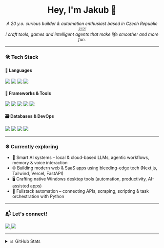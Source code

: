 <h1 align="center">Hey, I'm Jakub 👋</h1>
<p align="center">
  <i>A 20 y.o. curious builder & automation enthusiast based in Czech Republic 🇨🇿</i><br>
  <i>I craft tools, games and intelligent agents that make life smoother and more fun.</i>
</p>

---

### 🛠️ Tech Stack

#### 🧠 Languages  
<p>
  <img src="https://img.shields.io/badge/-Python-3776AB?logo=python&logoColor=fff&style=for-the-badge" />
  <img src="https://img.shields.io/badge/-JavaScript-F7DF1E?logo=javascript&logoColor=000&style=for-the-badge" />
  <img src="https://img.shields.io/badge/-TypeScript-3178C6?logo=typescript&logoColor=fff&style=for-the-badge" />
  <img src="https://img.shields.io/badge/-C%23-239120?logo=csharp&logoColor=fff&style=for-the-badge" />
</p>

#### 🧰 Frameworks & Tools  
<p>
  <img src="https://img.shields.io/badge/-Next.js-000000?logo=next.js&logoColor=fff&style=for-the-badge" />
  <img src="https://img.shields.io/badge/-React-61DAFB?logo=react&logoColor=000&style=for-the-badge" />
  <img src="https://img.shields.io/badge/-TailwindCSS-06B6D4?logo=tailwindcss&logoColor=fff&style=for-the-badge" />
  <img src="https://img.shields.io/badge/-Node.js-339933?logo=node.js&logoColor=fff&style=for-the-badge" />
  <img src="https://img.shields.io/badge/-FastAPI-009688?logo=fastapi&logoColor=fff&style=for-the-badge" />
</p>

#### 🗃️ Databases & DevOps  
<p>
  <img src="https://img.shields.io/badge/-PostgreSQL-4169E1?logo=postgresql&logoColor=fff&style=for-the-badge" />
  <img src="https://img.shields.io/badge/-Firebase-FFCA28?logo=firebase&logoColor=000&style=for-the-badge" />
  <img src="https://img.shields.io/badge/-Vercel-000?logo=vercel&logoColor=fff&style=for-the-badge" />
  <img src="https://img.shields.io/badge/-GitHub_Actions-2088FF?logo=github-actions&logoColor=fff&style=for-the-badge" />
</p>

---

### ⚙️ Currently exploring
- 🧠 Smart AI systems – local & cloud-based LLMs, agentic workflows, memory & voice interaction
- 🌐 Building modern web & SaaS apps using bleeding-edge tech (Next.js, Tailwind, Vercel, FastAPI)
- 🖥️ Crafting native Windows desktop tools (automation, productivity, AI-assisted apps)
- 🧩 Fullstack automation – connecting APIs, scraping, scripting & task orchestration with Python

---

### 📬 Let's connect!

<p>
  <a href="https://discord.com/users/argent_dis" target="_blank">
    <img src="https://img.shields.io/badge/Discord-argent__dis-5865F2?style=for-the-badge&logo=discord&logoColor=white" />
  </a>
  <a href="https://jakubstribrny.cz" target="_blank">
    <img src="https://img.shields.io/badge/Website-000?style=for-the-badge&logo=google-chrome&logoColor=white" />
  </a>
</p>

---

<details>
  <summary>📊 GitHub Stats</summary>
  <br>
  <p align="center">
    <img src="https://github-readme-stats.vercel.app/api?username=jakubstribrny&show_icons=true&theme=tokyonight&hide_title=true" alt="GitHub stats" />
    <br>
    <img src="https://github-readme-stats.vercel.app/api/top-langs/?username=jakubstribrny&layout=compact&theme=tokyonight" alt="Top Langs" />
  </p>
</details>
